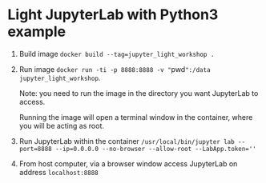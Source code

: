 # Light JupyterLab with Python3 example

1. Build image `docker build --tag=jupyter_light_workshop . `

1. Run image `docker run -ti -p 8888:8888 -v "`pwd`":/data jupyter_light_workshop`.

    Note: you need to run the image in the directory you want JupyterLab to access.

    Running the image will open a terminal window in the container, where you will be acting as root.

1. Run JupyterLab within the container `/usr/local/bin/jupyter lab --port=8888 --ip=0.0.0.0 --no-browser --allow-root --LabApp.token=''`

1. From host computer, via a browser window access JupyterLab on address `localhost:8888`
